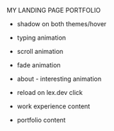 MY LANDING PAGE
PORTFOLIO

- shadow on both themes/hover

- typing animation
- scroll animation
- fade animation
- about - interesting animation
- reload on lex.dev click
- work experience content
- portfolio content
